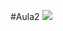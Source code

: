  #Aula2 
![](https://tenor.com/pt-BR/view/cool-fun-white-cat-dance-cool-and-fun-times-gif-11118423831717788753)
